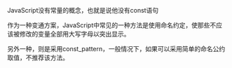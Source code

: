 JavaScript没有常量的概念，也就是说他没有const语句

作为一种变通方案，JavaScript中常见的一种方法是使用命名约定，使那些不应该被修改的变量全部用大写字母以突出显示。

另外一种，则是采用const_pattern，一般情况下，如果可以采用简单的命名公约取值，不推荐该方法。